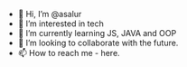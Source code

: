 - 👋 Hi, I’m @asalur
- 👀 I’m interested in tech
- 🌱 I’m currently learning JS, JAVA and OOP
- 💞️ I’m looking to collaborate with the future.
- 📫 How to reach me - here. 

<!---
asalur/asalur is a ✨ special ✨ repository because its `README.md` (this file) appears on your GitHub profile.
You can click the Preview link to take a look at your changes.
--->

